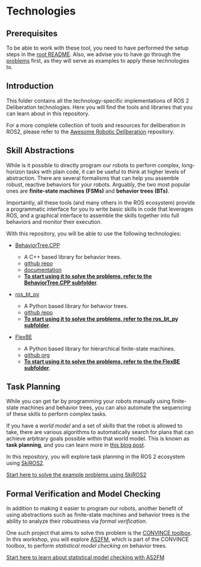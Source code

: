 # Technologies

## Prerequisites

To be able to work with these tool, you need to have performed the setup steps in the [root README](../README.md).
Also, we advise you to have go through the [problems](../problems/README.md) first, as they will serve as examples to apply these technologies to.

## Introduction

This folder contains all the technology-specific implementations of ROS 2 Deliberation technologies.
Here you will find the tools and libraries that you can learn about in this repository.

For a more complete collection of tools and resources for deliberation in ROS2, please refer to the [Awesome Robotic Deliberation](https://github.com/ros-wg-delib/awesome-ros-deliberation) repository.

## Skill Abstractions

While is it possible to directly program our robots to perform complex, long-horizon tasks with plain code, it can be useful to think at higher levels of abstraction.
There are several formalisms that can help you assemble robust, reactive behaviors for your robots.
Arguably, the two most popular ones are **finite-state machines (FSMs)** and **behavior trees (BTs)**.

Importantly, all these tools (and many others in the ROS ecosystem) provide a programmatic interface for you to write basic skills in code that leverages ROS, and a graphical interface to assemble the skills together into full behaviors and monitor their execution.

With this repository, you will be able to use the following technologies:

- [BehaviorTree.CPP](./BehaviorTree.CPP/README.md)
  - A C++ based library for behavior trees.
  - [github repo](https://github.com/BehaviorTree/BehaviorTree.CPP)
  - [documentation](https://www.behaviortree.dev/)
  - [**To start using it to solve the problems, refer to the BehaviorTree.CPP subfolder**](./BehaviorTree.CPP/README.md).

- [ros_bt_py](./ros_bt_py/README.md)
  - A Python based library for behavior trees.
  - [github repo](https://github.com/fzi-forschungszentrum-informatik/ros2_ros_bt_py)
  - [**To start using it to solve the problems, refer to the ros_bt_py subfolder**](./ros_bt_py/README.md).

- [FlexBE](./FlexBE/README.md)
  - A Python based library for hierarchical finite-state machines.
  - [github org](https://github.com/FlexBE)
  - [**To start using it to solve the problems, refer to the the FlexBE subfolder**](./FlexBE/README.md).

## Task Planning

While you can get far by programming your robots manually using finite-state machines and behavior trees, you can also automate the sequencing of these skills to perform complex tasks.

If you have a *world model* and a set of *skills* that the robot is allowed to take, there are various algorithms to automatically search for plans that can achieve arbitrary goals possible within that world model.
This is known as **task planning**, and you can learn more in [this blog post](https://roboticseabass.com/2022/07/19/task-planning-in-robotics/).

In this repository, you will explore task planning in the ROS 2 ecosystem using [SkiROS2](https://github.com/RobotLabLTH/skiros2).

[Start here to solve the example problems using SkiROS2](./SkiROS2/skiros2_pyrobosim_lib/README.md)

## Formal Verification and Model Checking

In addition to making it easier to program our robots, another benefit of using abstractions such as finite-state machines and behavior trees is the ability to analyze their robustness via *formal verification*.

One such project that aims to solve this problem is the [CONVINCE toolbox](https://convince-project.github.io/overview/).
In this workshop, you will explore [AS2FM](https://github.com/convince-project/AS2FM), which is part of the CONVINCE toolbox, to perform *statistical model checking* on behavior trees.

[Start here to learn about statistical model checking with AS2FM](./convince/README.md)
